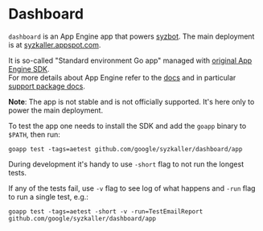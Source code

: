 # Dashboard

`dashboard` is an App Engine app that powers [syzbot](/docs/syzbot.md).
The main deployment is at [syzkaller.appspot.com](https://syzkaller.appspot.com).

It is so-called "Standard environment Go app" managed with
[original App Engine SDK](https://cloud.google.com/appengine/docs/standard/go/download).\
For more details about App Engine refer to the [docs](https://cloud.google.com/appengine/docs/)
and in particular [support package docs](https://cloud.google.com/appengine/docs/standard/go/reference).

**Note**: The app is not stable and is not officially supported. It's here only to power the main deployment.

To test the app one needs to install the SDK and add the `goapp` binary to `$PATH`, then run:
```
goapp test -tags=aetest github.com/google/syzkaller/dashboard/app
```
During development it's handy to use `-short` flag to not run the longest tests.

If any of the tests fail, use `-v` flag to see log of what happens and `-run` flag
to run a single test, e.g.:
```
goapp test -tags=aetest -short -v -run=TestEmailReport github.com/google/syzkaller/dashboard/app
```
